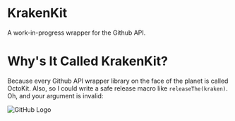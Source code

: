 KrakenKit
=========

A work-in-progress wrapper for the Github API.

Why's It Called KrakenKit?
==========================

Because every Github API wrapper library on the face of the planet is called OctoKit.  Also, so I could write a safe release macro like `releaseThe(kraken)`.  Oh, and your argument is invalid:

![GitHub Logo](http://octodex.github.com/images/bear-cavalry.jpg)

